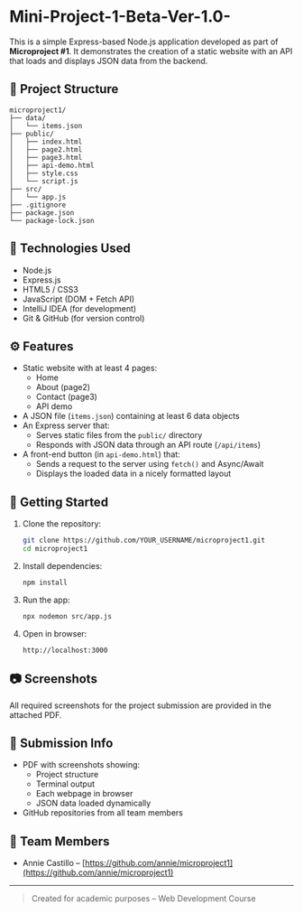 # Mini-Project-1-Beta-Ver-1.0-

This is a simple Express-based Node.js application developed as part of **Microproject #1**. It demonstrates the creation of a static website with an API that loads and displays JSON data from the backend.

## 📁 Project Structure

```
microproject1/
├── data/
│   └── items.json
├── public/
│   ├── index.html
│   ├── page2.html
│   ├── page3.html
│   ├── api-demo.html
│   ├── style.css
│   └── script.js
├── src/
│   └── app.js
├── .gitignore
├── package.json
└── package-lock.json
```

## 🔧 Technologies Used

- Node.js
- Express.js
- HTML5 / CSS3
- JavaScript (DOM + Fetch API)
- IntelliJ IDEA (for development)
- Git & GitHub (for version control)

## ⚙️ Features

- Static website with at least 4 pages:
  - Home
  - About (page2)
  - Contact (page3)
  - API demo
- A JSON file (`items.json`) containing at least 6 data objects
- An Express server that:
  - Serves static files from the `public/` directory
  - Responds with JSON data through an API route (`/api/items`)
- A front-end button (in `api-demo.html`) that:
  - Sends a request to the server using `fetch()` and Async/Await
  - Displays the loaded data in a nicely formatted layout

## 🚀 Getting Started

1. Clone the repository:
   ```bash
   git clone https://github.com/YOUR_USERNAME/microproject1.git
   cd microproject1
   ```

2. Install dependencies:
   ```bash
   npm install
   ```

3. Run the app:
   ```bash
   npx nodemon src/app.js
   ```

4. Open in browser:
   ```
   http://localhost:3000
   ```

## 📷 Screenshots

All required screenshots for the project submission are provided in the attached PDF.

## 📎 Submission Info

- PDF with screenshots showing:
  - Project structure
  - Terminal output
  - Each webpage in browser
  - JSON data loaded dynamically
- GitHub repositories from all team members

## 👥 Team Members

- Annie Castillo – [https://github.com/annie/microproject1](https://github.com/annie/microproject1)

---

> Created for academic purposes – Web Development Course
